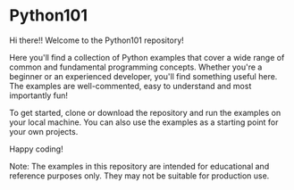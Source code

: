 # Python101
Hi there!! Welcome to the Python101 repository!

Here you'll find a collection of Python examples that cover a wide range of common and fundamental programming concepts. Whether you're a beginner or an experienced developer, you'll find something useful here. The examples are well-commented, easy to understand and most importantly fun!

To get started, clone or download the repository and run the examples on your local machine. You can also use the examples as a starting point for your own projects.

Happy coding!

Note: The examples in this repository are intended for educational and reference purposes only. They may not be suitable for production use.
